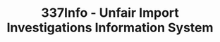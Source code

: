 ---
layout: default
bigquery: https://console.cloud.google.com/bigquery?p=patents-public-data&d=usitc_investigations&page=dataset&project=sheets-management-319211
citation: US International Trade Commission 337Info Unfair Import Investigations Information
  System
contributors: US International Trade Comission
cost: None
description: US International Trade Commission 337Info Unfair Import Investigations
  Information System contains data on investigations done under Section 337. Section
  337 declares the infringement of certain statutory intellectual property rights
  and other forms of unfair competition in import trade to be unlawful practices.
  Most Section 337 investigations involve allegations of patent or registered trademark
  infringement.
documentation: FAQ and tutorial available on the site
last_edit: 04/13/2022, 07:10:15
location: https://pubapps2.usitc.gov/337external/
maintained_by: US International Trade Comission
schema_fields:
- docketNo
- markmanHearing
- teoProceedingInvolved
- copyrightNumbers
- respondent
- currentActiveALJ
- issueDateOtherNonFinal
- patentNumber
- dateComplaintFiled
- currentStatus
- ouiiAttorney
- investigationType
- endDateMarkmanHearing
- teoReliefGranted
- complainant
- finalDetViolation
- ouiiParticipation
- trademarkNumbers
- invUnfairAct
- htsNumbers
- aljAssigned
- scheduledStartDateEvidHear
- dateCreated
- lastUpdated
- patentNumbers
- finalIdOnViolationDue
- investigationTermDate
- teoIdIssueDate
- internalRemand
- actualEndDateEvidHear
- targetDate
- gcAttorney
- actualStartDateEvidHear
- title
- finalDetNoViolation
- scheduledEndDateEvidHear
- publication_number
- investigationNo
- cafcAppeals
- teoIdDueDate
- startDateMarkmanHearing
- dateOfPublicationFrNotice
- id
- finalIdOnViolationIssue
shortname: unfair_import_investigations
tags:
- import
- legal
- trade
timeframe: 2008-2021 (prior to 2008 downloadable as a JSON file)
title: 337Info - Unfair Import Investigations Information System
uuid: 2721f5ec-e599-4890-9265-9706719fc71e
---